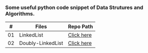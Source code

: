 ### Some useful python code snippet of Data Strutures and Algorithms.


|  #  | Files                                                                                                  | Repo Path                                |
| :-: | -------------------------------------------------------------------------------------------------------- | ---------------------------------------------- |
| 01  | LinkedList | [Click here](https://github.com/amisha26/Python-Code-Snippet/blob/master/Codes/ll.py)      |
| 02  | Doubly-LinkedList   | [Click here](https://github.com/amisha26/Python-Code-Snippet/blob/master/Codes/dll.py) |
